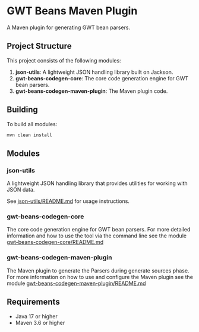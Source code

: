 # GWT Beans Maven Plugin

A Maven plugin for generating GWT bean parsers.

## Project Structure

This project consists of the following modules:

1. **json-utils**: A lightweight JSON handling library built on Jackson.
2. **gwt-beans-codegen-core**: The core code generation engine for GWT bean parsers.
3. **gwt-beans-codegen-maven-plugin**: The Maven plugin code.

## Building

To build all modules:

```bash
mvn clean install
```

## Modules

### json-utils

A lightweight JSON handling library that provides utilities for working with JSON data.

See [json-utils/README.md](json-utils/README.md) for usage instructions.

### gwt-beans-codegen-core

The core code generation engine for GWT bean parsers.
For more detailed information and how to use the tool via the command line see the module [gwt-beans-codegen-core/README.md](gwt-beans-codegen-core/README.md)

### gwt-beans-codegen-maven-plugin

The Maven plugin to generate the Parsers during generate sources phase.
For more information on how to use and configure the Maven plugin see the module [gwt-beans-codegen-maven-plugin/README.md](gwt-beans-codegen-maven-plugin/README.md)

## Requirements

- Java 17 or higher
- Maven 3.6 or higher
